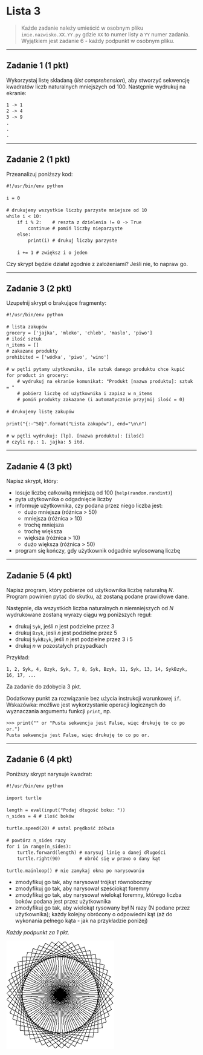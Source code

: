 # Lista 3

> Każde zadanie należy umieścić w osobnym pliku `imie.nazwisko.XX.YY.py` gdzie `XX` to numer listy a `YY` numer zadania.
> Wyjątkiem jest zadanie 6 - każdy podpunkt w osobnym pliku.

---

## Zadanie 1 (1 pkt)

Wykorzystaj listę składaną (*list comprehension*), aby stworzyć sekwencję kwadratów liczb naturalnych mniejszych od 100. Następnie wydrukuj na ekranie:

```
1 -> 1
2 -> 4
3 -> 9
.
.
.
```

---

## Zadanie 2 (1 pkt)

Przeanalizuj poniższy kod:


```
#!/usr/bin/env python

i = 0

# drukujemy wszystkie liczby parzyste mniejsze od 10
while i < 10:
    if i % 2:    # reszta z dzielenia != 0 -> True
        continue # pomiń liczby nieparzyste
    else:
        print(i) # drukuj liczby parzyste

    i += 1 # zwiększ i o jeden
```

Czy skrypt będzie działał zgodnie z założeniami? Jeśli nie, to napraw go.

---

## Zadanie 3 (2 pkt)

Uzupełnij skrypt o brakujące fragmenty:


```
#!/usr/bin/env python

# lista zakupów
grocery = ['jajka', 'mleko', 'chleb', 'maslo', 'piwo']
# ilość sztuk
n_items = []
# zakazane produkty
prohibited = ['wódka', 'piwo', 'wino']

# w pętli pytamy użytkownika, ile sztuk danego produktu chce kupić
for product in grocery:
    # wydrukuj na ekranie komunikat: "Produkt [nazwa produktu]: sztuk = "
    # pobierz liczbę od użytkownika i zapisz w n_items
    # pomiń produkty zakazane (i automatycznie przyjmij ilość = 0)

# drukujemy listę zakupów

print("{:-^50}".format("Lista zakupów"), end="\n\n")

# w pętli wydrukuj: [lp]. [nazwa produktu]: [ilość]
# czyli np.: 1. jajka: 5 itd.
```

---

## Zadanie 4 (3 pkt)

Napisz skrypt, który:

- losuje liczbę całkowitą mniejszą od 100 (`help(random.randint)`)
- pyta użytkownika o odgadnięcie liczby
- informuje użytkownika, czy podana przez niego liczba jest:
    - dużo mniejsza (różnica > 50)
    - mniejsza (różnica > 10)
    - trochę mniejsza
    - trochę większa
    - większa (różnica > 10)
    - dużo większa (różnica > 50)
- program się kończy, gdy użytkownik odgadnie wylosowaną liczbę

---

## Zadanie 5 (4 pkt)

Napisz program, który pobierze od użytkownika liczbę naturalną $N$. Program powinien pytać do skutku, aż zostaną podane prawidłowe dane.

Następnie, dla wszystkich liczba naturalnych $n$ niemniejszych od $N$ wydrukowane zostaną wyrazy ciągu wg poniższych reguł:

* drukuj `Syk`, jeśli $n$ jest podzielne przez $3$
* drukuj `Bzyk`, jesli $n$ jest podzielne przez $5$
* drukuj `SykBzyk`, jeśli $n$ jest podzielne przez $3$ i $5$
* drukuj $n$ w pozostałych przypadkach

Przykład:

```
1, 2, Syk, 4, Bzyk, Syk, 7, 8, Syk, Bzyk, 11, Syk, 13, 14, SykBzyk, 16, 17, ...
```

Za zadanie do zdobycia 3 pkt.

Dodatkowy punkt za rozwiązanie bez użycia instrukcji warunkowej `if`. Wskazówka: możliwe jest wykorzystanie operacji logicznych do wyznaczania argumentu funkcji `print`, np.

```
>>> print("" or "Pusta sekwencja jest False, więc drukuję to co po or.")
Pusta sekwencja jest False, więc drukuję to co po or.
```

---

## Zadanie 6 (4 pkt)

Poniższy skrypt narysuje kwadrat:

```
#!/usr/bin/env python

import turtle

length = eval(input("Podaj długość boku: "))
n_sides = 4 # ilość boków

turtle.speed(20) # ustal prędkość żółwia

# powtórz n_sides razy
for i in range(n_sides):
    turtle.forward(length) # narysuj linię o danej długości
    turtle.right(90)       # obróć się w prawo o dany kąt

turtle.mainloop() # nie zamykaj okna po narysowaniu
```

- zmodyfikuj go tak, aby narysował trójkąt równoboczny
- zmodyfikuj go tak, aby narysował sześciokąt foremny
- zmodyfikuj go tak, aby narysował wielokąt foremny, którego liczba boków podana jest przez użytkownika
- zmodyfikuj go tak, aby wielokąt rysowany był N razy (N podane przez użytkownika); każdy kolejny obrócony o odpowiedni kąt (aż do wykonania pełnego kąta - jak na przykładzie poniżej)

*Każdy podpunkt za 1 pkt.*

![przykład dla 50 kwadratów](img/turtle_example.png)
